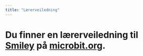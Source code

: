 ```yaml
---
title: "Lærerveiledning"
---
```


# Du finner en lærerveiledning til [Smiley](https://www.microbit.co.uk/blocks/lessons/smiley/activity) på [microbit.org](https://www.microbit.co.uk/blocks/lessons/smiley).
